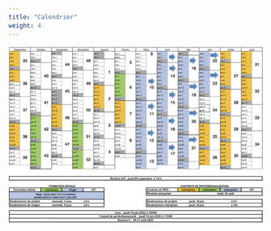 ```yaml
---
title: "Calendrier"
weight: 4
---
```




[![](Calendrier-RIMS-21-22.png)](Calendrier-RIMS-21-22.png "Calendrier-RIMS-21-22.png")

 